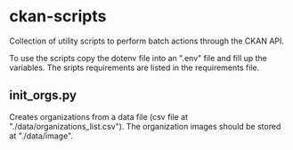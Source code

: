 # ckan-scripts

Collection of utility scripts to perform batch actions through the CKAN API.

To use the scripts copy the dotenv file into an ".env" file and fill up the variables.
The sripts requirements are listed in the requirements file.

## init_orgs.py
Creates organizations from a data file (csv file at "./data/organizations_list.csv").
The organization images should be stored at "./data/image".

